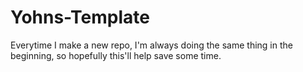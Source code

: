 # Yohns-Template
Everytime I make a new repo, I'm always doing the same thing in the beginning, so hopefully this'll help save some time.
